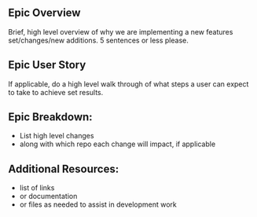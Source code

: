 ## Epic Overview
Brief, high level overview of why we are implementing a new features set/changes/new additions.
5 sentences or less please.


## Epic User Story
If applicable, do a high level walk through of what steps a user can expect to take to achieve set results.


## Epic Breakdown:
- List high level changes
- along with which repo each change will impact, if applicable


## Additional Resources:
- list of links
- or documentation
- or files as needed to assist in development work


